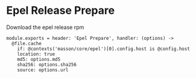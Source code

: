 
# Epel Release Prepare

Download the epel release rpm

    module.exports = header: 'Epel Prepare', handler: (options) ->
      @file.cache
        if: @contexts('masson/core/epel')[0].config.host is @config.host
        location: true
        md5: options.md5
        sha256: options.sha256
        source: options.url
